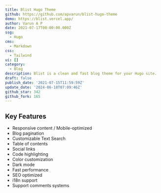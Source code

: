 ```yaml
---
title: Blist Hugo Theme
github: https://github.com/apvarun/blist-hugo-theme
demo: https://blist.vercel.app/
author: Varun A P
date: 2021-07-17T00:00:00.000Z
ssg:
  - Hugo
cms:
  - Markdown
css:
  - Tailwind
ui: []
category:
  - Blog
description: Blist is a clean and fast blog theme for your Hugo site.
draft: false
publish_date: '2021-07-15T11:59:59Z'
update_date: '2024-06-18T07:09:46Z'
github_star: 342
github_fork: 165
---
```

## Key Features

- Responsive content / Mobile-optimized
- Blog pagination
- Customizable Text Search
- Table of contents
- Social links
- Code highlighting
- Color customization
- Dark mode
- Fast performance
- SEO optimized
- i18n support
- Support comments systems
